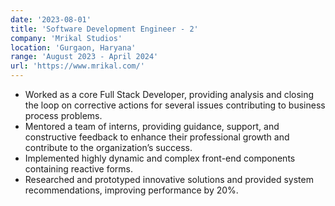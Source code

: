 ```yaml
---
date: '2023-08-01'
title: 'Software Development Engineer - 2'
company: 'Mrikal Studios'
location: 'Gurgaon, Haryana'
range: 'August 2023 - April 2024'
url: 'https://www.mrikal.com/'
---
```


- Worked as a core Full Stack Developer, providing analysis and closing the loop on corrective actions for several issues contributing to business process problems.
- Mentored a team of interns, providing guidance, support, and constructive feedback to enhance their professional growth and contribute to the organization’s success.
- Implemented highly dynamic and complex front-end components containing reactive forms.
- Researched and prototyped innovative solutions and provided system recommendations, improving performance by 20%.
